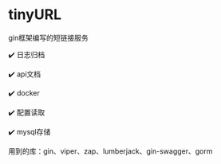 # tinyURL
gin框架编写的短链接服务

✔️	日志归档

✔️	api文档

✔️	docker

✔️	配置读取

✔️	mysql存储

用到的库：gin、viper、zap、lumberjack、gin-swagger、gorm

